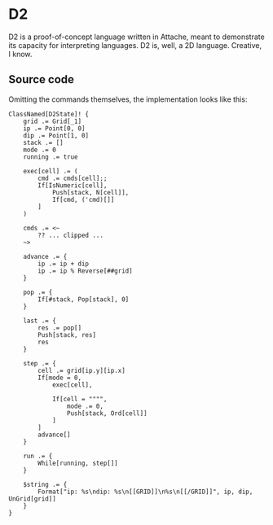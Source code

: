 # D2

D2 is a proof-of-concept language written in Attache, meant to demonstrate its capacity for interpreting languages. D2 is, well, a 2D language. Creative, I know.


## Source code

Omitting the commands themselves, the implementation looks like this:

```
ClassNamed[D2State]! {
    grid .= Grid[_1]
    ip .= Point[0, 0]
    dip .= Point[1, 0]
    stack .= []
    mode .= 0
    running .= true

    exec[cell] .= (
        cmd .= cmds[cell];;
        If[IsNumeric[cell],
            Push[stack, N[cell]],
            If[cmd, ('cmd)[]]
        ]
    )

    cmds .= <~
        ?? ... clipped ...
    ~>

    advance .= {
        ip .= ip + dip
        ip .= ip % Reverse[##grid]
    }

    pop .= {
        If[#stack, Pop[stack], 0]
    }

    last .= {
        res .= pop[]
        Push[stack, res]
        res
    }

    step .= {
        cell .= grid[ip.y][ip.x]
        If[mode = 0,
            exec[cell],

            If[cell = """",
                mode .= 0,
                Push[stack, Ord[cell]]
            ]
        ]
        advance[]
    }

    run .= {
        While[running, step[]]
    }

    $string .= {
        Format["ip: %s\ndip: %s\n[[GRID]]\n%s\n[[/GRID]]", ip, dip, UnGrid[grid]]
    }
}
```
